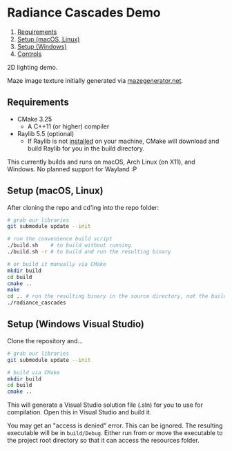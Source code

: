 # Radiance Cascades Demo

1. [Requirements](#requirements)
2. [Setup (macOS, Linux)](#setup-macos-linux)
3. [Setup (Windows)](#setup-windows-visual-studio)
4. [Controls](#controls)

2D lighting demo.

Maze image texture initially generated via [mazegenerator.net](https://www.mazegenerator.net/).

## Requirements

- CMake 3.25
    - A C++11 (or higher) compiler
- Raylib 5.5 (optional)
    - If Raylib is not [installed](https://github.com/raysan5/raylib#build-and-installation) on your machine, CMake will download and build Raylib for you in the build directory.

This currently builds and runs on macOS, Arch Linux (on X11), and Windows. No planned support for Wayland :P

## Setup (macOS, Linux)

After cloning the repo and cd'ing into the repo folder:

```bash
# grab our libraries
git submodule update --init

# run the convenience build script
./build.sh    # to build without running
./build.sh -r # to build and run the resulting binary

# or build it manually via CMake
mkdir build
cd build
cmake ..
make
cd .. # run the resulting binary in the source directory, not the build directory
./radiance_cascades
```

## Setup (Windows Visual Studio)

Clone the repository and...

```bash
# grab our libraries
git submodule update --init

# build via CMake
mkdir build
cd build
cmake ..
```

This will generate a Visual Studio solution file (.sln) for you to use for compilation. Open this in Visual Studio and build it.

You may get an "access is denied" error. This can be ignored. The resulting executable will be in `build/Debug`. Either run from or move the executable to the project root directory so that it can access the resources folder.

